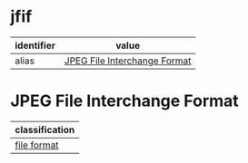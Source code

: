 # jfif

| identifier     | value
| -------------- | -----
| alias          | [JPEG File Interchange Format](#jpeg-file-interchange-format)

# JPEG File Interchange Format
| classification
| --------------
| [file format](file.md)

